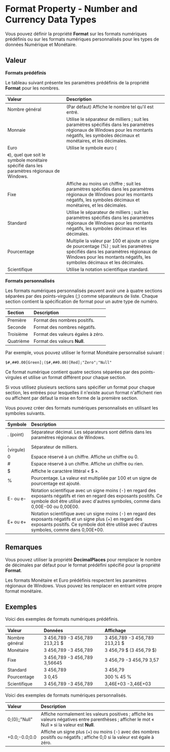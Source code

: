 
# Format Property - Number and Currency Data Types

Vous pouvez définir la propriété  **Format** sur les formats numériques prédéfinis ou sur les formats numériques personnalisés pour les types de données Numérique et Monétaire.


## Valeur

 **Formats prédéfinis**

Le tableau suivant présente les paramètres prédéfinis de la propriété  **Format** pour les nombres.



|**Valeur**|**Description**|
|:-----|:-----|
|Nombre général|(Par défaut) Affiche le nombre tel qu'il est entré.|
|Monnaie|Utilise le séparateur de milliers ; suit les paramètres spécifiés dans les paramètres régionaux de Windows pour les montants négatifs, les symboles décimaux et monétaires, et les décimales.|
|Euro|Utilise le symbole euro (
![](images/euro_ZA06048440.gif)), quel que soit le symbole monétaire spécifié dans les paramètres régionaux de Windows.|
|Fixe|Affiche au moins un chiffre ; suit les paramètres spécifiés dans les paramètres régionaux de Windows pour les montants négatifs, les symboles décimaux et monétaires, et les décimales.|
|Standard|Utilise le séparateur de milliers ; suit les paramètres spécifiés dans les paramètres régionaux de Windows pour les montants négatifs, les symboles décimaux et les décimales.|
|Pourcentage|Multiplie la valeur par 100 et ajoute un signe de pourcentage (%) ; suit les paramètres spécifiés dans les paramètres régionaux de Windows pour les montants négatifs, les symboles décimaux et les décimales.|
|Scientifique|Utilise la notation scientifique standard.|
 **Formats personnalisés**

Les formats numériques personnalisés peuvent avoir une à quatre sections séparées par des points-virgules (;) comme séparateurs de liste. Chaque section contient la spécification de format pour un autre type de numéro.



|**Section**|**Description**|
|:-----|:-----|
|Première|Format des nombres positifs.|
|Seconde|Format des nombres négatifs.|
|Troisième|Format des valeurs égales à zéro.|
|Quatrième|Format des valeurs  **Null**.|
Par exemple, vous pouvez utiliser le format Monétaire personnalisé suivant :




```
$#,##0.00[Green];($#,##0.00)[Red];"Zero";"Null"
```

Ce format numérique contient quatre sections séparées par des points-virgules et utilise un format différent pour chaque section.

Si vous utilisez plusieurs sections sans spécifier un format pour chaque section, les entrées pour lesquelles il n'existe aucun format n'affichent rien ou affichent par défaut la mise en forme de la première section.

Vous pouvez créer des formats numériques personnalisés en utilisant les symboles suivants.



|**Symbole**|**Description**|
|:-----|:-----|
|. (point)|Séparateur décimal. Les séparateurs sont définis dans les paramètres régionaux de Windows.|
|, (virgule)|Séparateur de milliers.|
|0|Espace réservé à un chiffre. Affiche un chiffre ou 0.|
|#|Espace réservé à un chiffre. Affiche un chiffre ou rien.|
|$|Affiche le caractère littéral « $ ».|
|%|Pourcentage. La valeur est multipliée par 100 et un signe de pourcentage est ajouté.|
|E- ou e-|Notation scientifique avec un signe moins (-) en regard des exposants négatifs et rien en regard des exposants positifs. Ce symbole doit être utilisé avec d'autres symboles, comme dans 0,00E-00 ou 0,00E00.|
|E+ ou e+|Notation scientifique avec un signe moins (-) en regard des exposants négatifs et un signe plus (+) en regard des exposants positifs. Ce symbole doit être utilisé avec d'autres symboles, comme dans 0,00E+00.|

## Remarques

Vous pouvez utiliser la propriété  **DecimalPlaces** pour remplacer le nombre de décimales par défaut pour le format prédéfini spécifié pour la propriété **Format**.

Les formats Monétaire et Euro prédéfinis respectent les paramètres régionaux de Windows. Vous pouvez les remplacer en entrant votre propre format monétaire.


## Exemples

Voici des exemples de formats numériques prédéfinis.



|**Valeur**|**Données**|**Affichage**|
|:-----|:-----|:-----|
|Nombre général|3 456,789 -3 456,789 213,21 $|3 456,789 -3 456,789 213,21 $|
|Monétaire|3 456,789 -3 456,789|3 456,79 $ (3 456,79 $)|
|Fixe|3 456,789 -3 456,789 3,56645|3 456,79 -3 456,79 3,57|
|Standard|3 456,789|3 456,79|
|Pourcentage|3  0,45|300 %  45 %|
|Scientifique|3 456,789 -3 456,789|3,46E+03 -3,46E+03|
Voici des exemples de formats numériques personnalisés.



|**Valeur**|**Description**|
|:-----|:-----|
|0;(0);;"Null"|Affiche normalement les valeurs positives ; affiche les valeurs négatives entre parenthèses ; afficher le mot « Null » si la valeur est  **Null**.|
|+0.0;-0.0;0.0|Affiche un signe plus (+) ou moins (-) avec des nombres positifs ou négatifs ; affiche 0,0 si la valeur est égale à zéro.|
